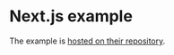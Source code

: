 # Next.js example

The example is [hosted on their repository](https://github.com/zeit/next.js/tree/v3-beta/examples/with-material-ui-next).
